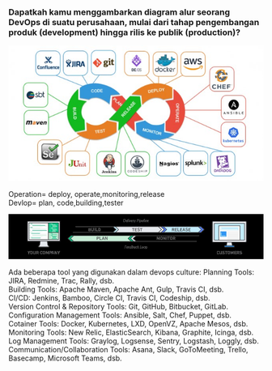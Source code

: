 ### Dapatkah kamu menggambarkan diagram alur seorang DevOps di suatu perusahaan, mulai dari tahap pengembangan produk (development) hingga rilis ke publik (production)?

![devopsalur](https://raw.githubusercontent.com/fembi/dumbway-fembi-isnanto/main/gambar/devops%20alur.jpg)

Operation= deploy, operate,monitoring,release\
Devlop= plan, code,building,tester

![pipeline devops](https://raw.githubusercontent.com/fembi/dumbway-fembi-isnanto/main/gambar/pipeline.jpg)

Ada beberapa tool yang digunakan dalam devops culture:
Planning Tools: JIRA, Redmine, Trac, Rally, dsb.\
Building Tools: Apache Maven, Apache Ant, Gulp, Travis CI, dsb.\
CI/CD: Jenkins, Bamboo, Circle CI, Travis CI, Codeship, dsb.\
Version Control & Repository Tools: Git, GitHub, Bitbucket, GitLab.\
Configuration Management Tools: Ansible, Salt, Chef, Puppet, dsb.\
Cotainer Tools: Docker, Kubernetes, LXD, OpenVZ, Apache Mesos, dsb.\
Monitoring Tools: New Relic, ElasticSearch, Kibana, Graphite, Icinga, dsb.\
Log Management Tools: Graylog, Logsense, Sentry, Logstash, Loggly, dsb.\
Communication/Collaboration Tools: Asana, Slack, GoToMeeting, Trello, Basecamp, Microsoft Teams, dsb.
